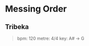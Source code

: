 # Messing Order

## Tribeka

> bpm: 120
> metre: 4/4
> key: A# -> G

```text
```

<!-- Verified -->
